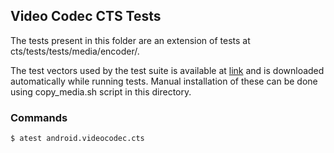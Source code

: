 ## Video Codec CTS Tests
The tests present in this folder are an extension of tests at cts/tests/tests/media/encoder/.

The test vectors used by the test suite is available at [link](https://dl.google.com/android/xts/cts/tests/videocodec/CtsVideoCodecTestCases-2.0.zip) and is downloaded automatically while running tests. Manual installation of these can be done using copy_media.sh script in this directory.

### Commands
```sh
$ atest android.videocodec.cts
```
